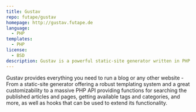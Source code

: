 ```yaml
---
title: Gustav
repo: futape/gustav
homepage: http://gustav.futape.de
language:
  - PHP
templates:
  - PHP
license:
  - BSD
description: Gustav is a powerful static-site generator written in PHP.
---
```


Gustav provides everything you need to run a blog or any other website - From a static-site generator offering a robust templating system and a great customizability to a massive PHP API providing functions for searching the published articles and pages, getting available tags and categories, and more, as well as hooks that can be used to extend its functionality.
